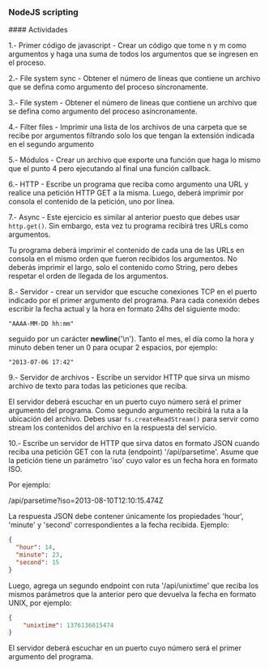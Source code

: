 ### NodeJS scripting

#### Actividades

1.- Primer código de javascript - Crear un código que tome n y m como argumentos y haga una suma de todos los argumentos que se ingresen en el proceso.

2.- File system sync - Obtener el número de lineas que contiene un archivo que se defina como argumento del proceso síncronamente.

3.-  File system - Obtener el número de lineas que contiene un archivo que se defina como argumento del proceso asíncronamente.

4.- Filter files - Imprimir una lista de los archivos de una carpeta que se recibe por argumentos filtrando solo los que tengan la extensión indicada en el segundo argumento

5.- Módulos - Crear un archivo que exporte una función que haga lo mismo que el punto 4 pero ejecutando al final una función callback.

6.- HTTP - Escribe un programa que reciba como argumento una URL y realice una petición HTTP GET a la misma. Luego, deberá imprimir por consola el contenido de la petición, uno por línea.

7.- Async - Este ejercicio es similar al anterior puesto que debes usar `http.get()`. Sin embargo, esta vez tu programa recibirá tres URLs como argumentos.

Tu programa deberá imprimir el contenido de cada una de las URLs en consola en el mismo orden que fueron recibidos los argumentos. No deberás imprimir el largo, solo el contenido como String, pero debes respetar el orden de llegada de los argumentos.



8.- Servidor - crear un servidor que escuche conexiones TCP en el puerto indicado por el primer argumento del programa. Para cada conexión debes escribir la fecha actual y la hora en formato 24hs del siguiente modo:

```
"AAAA-MM-DD hh:mm"
```

seguido por un carácter **newline**('\n'). Tanto el mes, el día como la hora y minuto deben tener un 0 para ocupar 2 espacios, por ejemplo:

```
"2013-07-06 17:42"
```

9.- Servidor de archivos - Escribe un servidor HTTP que sirva un mismo archivo de texto para todas las peticiones que reciba.

El servidor deberá escuchar en un puerto cuyo número será el primer argumento del programa. Como segundo argumento recibirá la ruta a la ubicación del archivo. Debes usar `fs.createReadStream()` para servir como stream los contenidos del archivo en la respuesta del servicio.

10.- Escribe un servidor de HTTP que sirva datos en formato JSON cuando reciba una petición GET con la ruta (endpoint) '/api/parsetime'. Asume que la petición tiene un parámetro 'iso' cuyo valor es un fecha hora en formato ISO.

Por ejemplo:

  /api/parsetime?iso=2013-08-10T12:10:15.474Z

La respuesta JSON debe contener únicamente los propiedades 'hour', 'minute' y 'second' correspondientes a la fecha recibida. Ejemplo:

```json
{
  "hour": 14,
  "minute": 23,
  "second": 15
}
```

Luego, agrega un segundo endpoint con ruta '/api/unixtime' que reciba los mismos parámetros que la anterior pero que devuelva la fecha en formato UNIX, por ejemplo:

```json
{
	"unixtime": 1376136615474
}
```

El servidor deberá escuchar en un puerto cuyo número será el primer argumento del programa.
